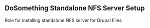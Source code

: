 DoSomething Standalone NFS Server Setup
---------

Role for installing standalone NFS server for Drupal Files.
